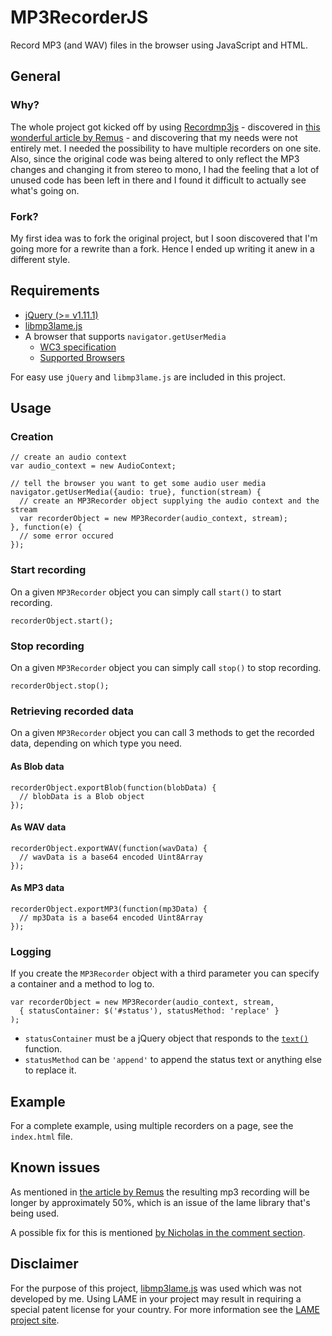 # MP3RecorderJS #

Record MP3 (and WAV) files in the browser using JavaScript and HTML.

## General ##

### Why? ###

The whole project got kicked off by using [Recordmp3js](https://github.com/nusofthq/Recordmp3js) - discovered in [this wonderful article by Remus](http://nusofthq.com/blog/recording-mp3-using-only-html5-and-javascript-recordmp3-js/) -
and discovering that my needs were not entirely met. I needed the possibility to have multiple recorders on one site. Also, since the original code was being altered to only reflect the MP3 changes and changing
it from stereo to mono, I had the feeling that a lot of unused code has been left in there and I found it difficult to actually see what's going on.

### Fork? ###

My first idea was to fork the original project, but I soon discovered that I'm going more for a rewrite than a fork. Hence I ended up writing it anew in a different style.

## Requirements ##

* [jQuery (>= v1.11.1)](http://jquery.com/)
* [libmp3lame.js](https://github.com/akrennmair/libmp3lame-js)
* A browser that supports `navigator.getUserMedia`
  * [WC3 specification](http://dev.w3.org/2011/webrtc/editor/getusermedia.html)
  * [Supported Browsers](http://caniuse.com/#search=getUserMedia)
  
For easy use `jQuery` and `libmp3lame.js` are included in this project.

## Usage ##

### Creation ###

    // create an audio context
    var audio_context = new AudioContext;
    
    // tell the browser you want to get some audio user media
    navigator.getUserMedia({audio: true}, function(stream) {
      // create an MP3Recorder object supplying the audio context and the stream
      var recorderObject = new MP3Recorder(audio_context, stream);
    }, function(e) {
      // some error occured
    });
    
### Start recording ###

On a given `MP3Recorder` object you can simply call `start()` to start recording.

    recorderObject.start();

### Stop recording ###

On a given `MP3Recorder` object you can simply call `stop()` to stop recording.

    recorderObject.stop();
    
### Retrieving recorded data ###

On a given `MP3Recorder` object you can call 3 methods to get the recorded data, depending on which type you need.

#### As Blob data ####

    recorderObject.exportBlob(function(blobData) {
      // blobData is a Blob object
    });
    
#### As WAV data ####

    recorderObject.exportWAV(function(wavData) {
      // wavData is a base64 encoded Uint8Array
    });
    
#### As MP3 data ####

    recorderObject.exportMP3(function(mp3Data) {
      // mp3Data is a base64 encoded Uint8Array
    });
    
### Logging ###

If you create the `MP3Recorder` object with a third parameter you can specify a container and a method to log to.

    var recorderObject = new MP3Recorder(audio_context, stream,
      { statusContainer: $('#status'), statusMethod: 'replace' }
    );
    
* `statusContainer` must be a jQuery object that responds to the [`text()`](http://api.jquery.com/text/) function.
* `statusMethod` can be `'append'` to append the status text or anything else to replace it.

## Example ##

For a complete example, using multiple recorders on a page, see the `index.html` file.

## Known issues ##

As mentioned in [the article by Remus](http://nusofthq.com/blog/recording-mp3-using-only-html5-and-javascript-recordmp3-js/) the resulting mp3 recording will be longer by approximately 50%,
which is an issue of the lame library that's being used.

A possible fix for this is mentioned [by Nicholas in the comment section](https://nusofthq.com/blog/recording-mp3-using-only-html5-and-javascript-recordmp3-js/#comment-674).


## Disclaimer ##

For the purpose of this project, [libmp3lame.js](https://github.com/akrennmair/libmp3lame-js) was used which was not developed by me.
Using LAME in your project may result in requiring a special patent license for your country. For more information see the [LAME project site](http://lame.sourceforge.net/links.php#Patents).